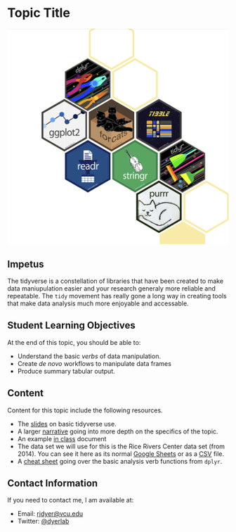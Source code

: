 # Topic Title

![](https://raw.githubusercontent.com/DyerlabTeaching/Tidyverse/main/media/Tidyverse.png)


## Impetus

The tidyverse is a constellation of libraries that have been created to make data maniupulation easier and your research generaly more reliable and repeatable.  The `tidy` movement has really gone a long way in creating tools that make data analysis much more enjoyable and accessable.

## Student Learning Objectives

At the end of this topic, you should be able to:  
 - Understand the basic *verbs* of data manipulation.
 - Create *de novo* workflows to manipulate data frames
 - Produce summary tabular output.

## Content

Content for this topic include the following resources.

 - The [slides](https://dyerlabteaching.github.io/Tidyverse/slides.html) on basic tidyverse use.
 - A larger [narrative](https://dyerlabteaching.github.io/Tidyverse/narrative.html) going into more depth on the specifics of the topic.
 - An example [in class](https://dyerlabteaching.github.io/Tidyverse/in-class.html) document
 - The data set we will use for this is the Rice Rivers Center data set (from 2014).  You can see it here as its normal [Google Sheets](https://docs.google.com/spreadsheets/d/1Mk1YGH9LqjF7drJE-td1G_JkdADOU0eMlrP01WFBT8s/edit?usp=sharing) or as a [CSV](https://docs.google.com/spreadsheets/d/1Mk1YGH9LqjF7drJE-td1G_JkdADOU0eMlrP01WFBT8s/pub?gid=0&single=true&output=csv) file.
 - A [cheat sheet](https://github.com/rstudio/cheatsheets/raw/main/data-transformation.pdf) going over the basic analysis verb functions from `dplyr`.

## Contact Information

If you need to contact me, I am available at:  
 - Email: rjdyer@vcu.edu
 - Twitter: [@dyerlab](https://twitter.com/dyerlab/)
